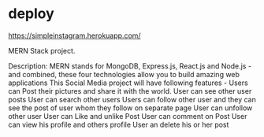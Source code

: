 # deploy

https://simpleinstagram.herokuapp.com/

MERN Stack project. 

Description:  MERN stands for MongoDB, Express.js, React.js and Node.js - and combined, these four technologies allow you to build amazing web applications
This Social Media project will have following features -
Users can Post their pictures and share it with the world.
User can see other user posts
User can search other users
Users can follow other user and they can see the post of user whom they follow on separate page
User can unfollow other user
User can Like and unlike Post
User can comment on Post
User can view his profile and others profile
User an delete his or her post

